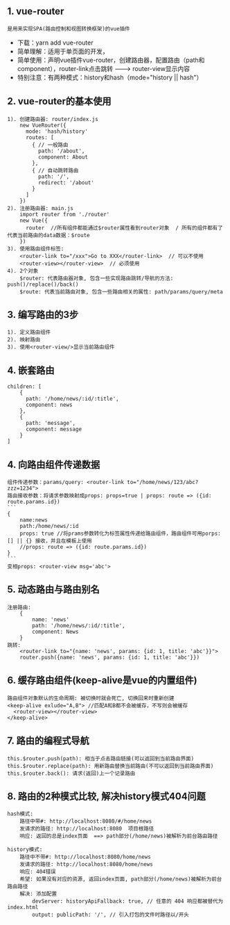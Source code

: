 ## 1. vue-router
    是用来实现SPA(路由控制和视图转换框架)的vue插件
* 下载：yarn add vue-router
* 简单理解：适用于单页面的开发，
* 简单使用：声明vue插件vue-router，创建路由器，配置路由（path和component），router-link点击跳转 ---> router-view显示内容
* 特别注意：有两种模式：history和hash（mode="history || hash"）
    
    
## 2. vue-router的基本使用
    1). 创建路由器: router/index.js
        new VueRouter({
          mode: 'hash/history'
          routes: [
            { // 一般路由
              path: '/about',
              component: About
            },
            { // 自动跳转路由
              path: '/',
              redirect: '/about'
            }
          ]
        })
    2). 注册路由器: main.js
        import router from './router'
        new Vue({
          router  //所有组件都能通过$router属性看到router对象  / 所有的组件都有了代表当前路由的data数据：$route
        })
    3). 使用路由组件标签:
        <router-link to="/xxx">Go to XXX</router-link>  // 可以不使用
        <router-view></router-view>  // 必须使用
    4). 2个对象
        $router: 代表路由器对象, 包含一些实现路由跳转/导航的方法: push()/replace()/back()
        $route: 代表当前路由对象, 包含一些路由相关的属性: path/params/query/meta

## 3. 编写路由的3步
    1). 定义路由组件
    2). 映射路由
    3). 使用<router-view/>显示当前路由组件

## 4. 嵌套路由
    children: [
        {
          path: '/home/news/:id/:title',
          component: news
        },
        {
          path: 'message',
          component: message
        }
    ]

## 4. 向路由组件传递数据
    组件传递参数：params/query: <router-link to="/home/news/123/abc?zzz=1234">
    路由接收参数：将请求参数映射成props: props=true | props: route => ({id: route.params.id}) 
    ```
    {
        name:news
        path:/home/news/:id
        props: true //将prams参数转化为标签属性传递给路由组件，路由组件可用porps:[] || {} 接收，并且在模板上使用
        //props: route => ({id: route.params.id})
    }
    ```
    变相props: <router-view msg='abc'>

## 5. 动态路由与路由别名
    注册路由: 
        {
            name: 'news'
            path: '/home/news/:id/:title',
            component: News
        }
    跳转: 
        <router-link to="{name: 'news', params: {id: 1, title: 'abc'}}">
        router.push({name: 'news', params: {id: 1, title: 'abc'}})

## 6. 缓存路由组件(keep-alive是vue的内置组件)
    路由组件对象默认的生命周期: 被切换时就会死亡, 切换回来时重新创建
    <keep-alive exlude="A,B"> //匹配A和B都不会被缓存，不写则会被缓存
      <router-view></router-view>
    </keep-alive>

## 7. 路由的编程式导航
    this.$router.push(path): 相当于点击路由链接(可以返回到当前路由界面)
    this.$router.replace(path): 用新路由替换当前路由(不可以返回到当前路由界面)
    this.$router.back(): 请求(返回)上一个记录路由

## 8. 路由的2种模式比较, 解决history模式404问题
    hash模式:
        路径中带#: http://localhost:8080/#/home/news
        发请求的路径: http://localhost:8080  项目根路径
        响应: 返回的总是index页面  ==> path部分(/home/news)被解析为前台路由路径

    history模式:
        路径中不带#: http://localhost:8080/home/news
        发请求的路径: http://localhost:8080/home/news
        响应: 404错误
        希望: 如果没有对应的资源, 返回index页面, path部分(/home/news)被解析为前台路由路径
        解决: 添加配置
            devServer: historyApiFallback: true, // 任意的 404 响应都被替代为 index.html
            output: publicPath: '/', // 引入打包的文件时路径以/开头

